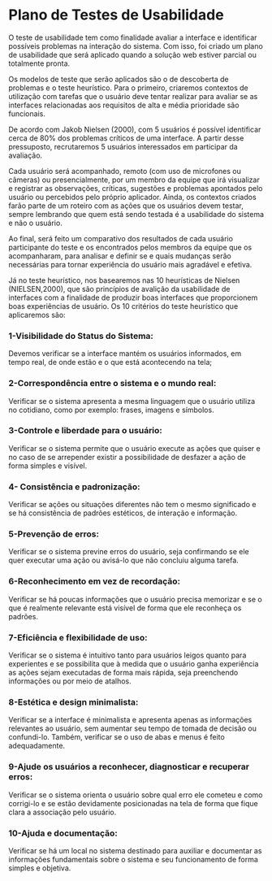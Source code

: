 # Plano de Testes de Usabilidade

O teste de usabilidade tem como finalidade avaliar a interface e identificar possíveis problemas na interação do sistema. Com isso, foi criado um plano de usabilidade que será aplicado quando a solução web estiver parcial ou totalmente pronta.

Os modelos de teste que serão aplicados são o de descoberta de problemas e o teste heurístico. Para o primeiro, criaremos contextos de utilização com tarefas que o usuário deve tentar realizar para avaliar se as interfaces relacionadas aos requisitos de alta e média prioridade são funcionais. 

De acordo com Jakob Nielsen (2000), com 5 usuários é possível identificar cerca de 80% dos problemas críticos de uma interface. A partir desse pressuposto, recrutaremos 5 usuários interessados em participar da avaliação. 

Cada usuário será acompanhado, remoto (com uso de microfones ou câmeras) ou presencialmente, por um membro da equipe que irá visualizar e registrar as observações, críticas, sugestões e problemas apontados pelo usuário ou percebidos pelo próprio aplicador. Ainda, os contextos criados farão parte de um roteiro com as ações que os usuários devem testar, sempre lembrando que quem está sendo testada é a usabilidade do sistema e não o usuário.

Ao final, será feito um comparativo dos resultados de cada usuário participante do teste e os encontrados pelos membros da equipe que os acompanharam, para analisar e definir se e quais mudanças serão necessárias para tornar experiência do usuário mais agradável e efetiva.  

Já no teste heurístico, nos basearemos nas 10 heurísticas de Nielsen (NIELSEN,2000), que são princípios de avalição da usabilidade de interfaces com a finalidade de produzir boas interfaces que proporcionem boas experiências de usuário. Os 10 critérios do teste heurístico que aplicaremos são:

### 1-Visibilidade do Status do Sistema:
 Devemos verificar se a interface mantém os usuários informados, em tempo real, de onde estão e o que está acontecendo na tela;

### 2-Correspondência entre o sistema e o mundo real: 
Verificar se o sistema apresenta a mesma linguagem que o usuário utiliza no cotidiano, como por exemplo: frases, imagens e símbolos. 

### 3-Controle e liberdade para o usuário: 
Verificar se o sistema permite que o usuário execute as ações que quiser e no caso de se arrepender existir a possibilidade de desfazer a ação de forma simples e visível. 

### 4- Consistência e padronização:
Verificar se ações ou situações diferentes não tem o mesmo significado e se há consistência de padrões estéticos, de interação e informação.

### 5-Prevenção de erros:
Verificar se o sistema previne erros do usuário, seja confirmando se ele quer executar uma ação ou avisá-lo que não concluiu alguma tarefa. 

### 6-Reconhecimento em vez de recordação:
Verificar se há poucas informações que o usuário precisa memorizar e se o que é realmente relevante está visível de forma que ele reconheça os padrões. 

###  7-Eficiência e flexibilidade de uso: 
Verificar se o sistema é intuitivo tanto para usuários leigos quanto para experientes e se possibilita que à medida que o usuário ganha experiência as ações sejam executadas de forma mais rápida, seja preenchendo informações ou por meio de atalhos. 

### 8-Estética e design minimalista: 
Verificar se a interface é minimalista e apresenta apenas as informações relevantes ao usuário, sem aumentar seu tempo de tomada de decisão ou confundi-lo. Também, verificar se o uso de abas e menus é feito adequadamente. 

### 9-Ajude os usuários a reconhecer, diagnosticar e recuperar erros: 
Verificar se o sistema orienta o usuário sobre qual erro ele cometeu e como corrigi-lo e se estão devidamente posicionadas na tela de forma que fique clara a associação pelo usuário. 

### 10-Ajuda e documentação: 
Verificar se há um local no sistema destinado para auxiliar e documentar as informações fundamentais sobre o sistema e seu funcionamento de forma simples e objetiva.   